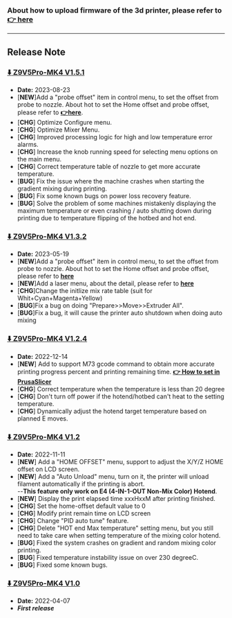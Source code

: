 ### About how to upload firmware of the 3d printer, please refer to [:point_right: here](https://github.com/ZONESTAR3D/Firmware/tree/master/Z9/Z9V5/bin#how-to-upload-firmware-to-z9v5pro)

-----
## Release Note


### [:arrow_down: Z9V5Pro-MK4 V1.5.1](./Z9V5ProMK4_V1_5_1.zip)
- **Date:** 2023-08-23
- [**NEW**]Add a "probe offset" item in control menu, to set the offset from probe to nozzle.
About hot to set the Home offset and probe offset, please refer to [**:point_right:here**](https://github.com/ZONESTAR3D/Document-and-User-Guide/tree/master/common/set_offset.md).    
- [**CHG**] Optimize Configure menu.
- [**CHG**] Optimize Mixer Menu.
- [**CHG**] Improved processing logic for high and low temperature error alarms.
- [**CHG**] Increase the knob running speed for selecting menu options on the main menu.
- [**CHG**] Correct temperature table of nozzle to get more accurate temperature.
- [**BUG**] Fix the issue where the machine crashes when starting the gradient mixing during printing.     
- [**BUG**] Fix some known bugs on power loss recovery feature.
- [**BUG**] Solve the problem of some machines mistakenly displaying the maximum temperature or even crashing / auto shutting down during printing due to temperature flipping of the hotbed and hot end.

### [:arrow_down: Z9V5Pro-MK4 V1.3.2](./Z9V5ProMK4_V1_3_2.zip)
- **Date:** 2023-05-19
- [**NEW**]Add a "probe offset" item in control menu, to set the offset from probe to nozzle.
About hot to set the Home offset and probe offset, please refer to [**here**](https://github.com/ZONESTAR3D/Document-and-User-Guide/tree/master/common/set_offset.md)
- [**NEW**]Add a laser menu, about the detail, please refer to [**here**](https://github.com/ZONESTAR3D/Upgrade-kit-guide/tree/main/Laser_Engraving#two-turn-on-the-laser-engine-feature)
- [**CHG**]Change the initlize mix rate table (suit for Whit+Cyan+Magenta+Yellow)
- [**BUG**]Fix a bug on doing "Prepare>>Move>>Extruder All".
- [**BUG**]Fix a bug, it will cause the printer auto shutdown when doing auto mixing

### [:arrow_down: Z9V5Pro-MK4 V1.2.4](./Z9V5ProMK4_V1_2_4.zip)
- **Date:** 2022-12-14
- [**NEW**] Add to support M73 gcode command to obtain more accurate printing progress percent and printing remaining time. **[:point_right: How to set in PrusaSlicer](../beta/M73_PrusaSlicer.jpg)**
- [**CHG**] Correct temperature when the temperature is less than 20 degree
- [**CHG**] Don't turn off power if the hotend/hotbed can't heat to the setting temperature.
- [**CHG**] Dynamically adjust the hotend target temperature based on planned E moves.

### [:arrow_down: Z9V5Pro-MK4 V1.2](./Z9V5ProMK4_V1_2.zip)
- **Date:** 2022-11-11
- [**NEW**] Add a "HOME OFFSET" menu, support to adjust the X/Y/Z HOME offset on LCD screen.
- [**NEW**] Add a "Auto Unload" menu, turn on it, the printer will unload filament automatically if the printing is abort.    
  --**This feature only work on E4 (4-IN-1-OUT Non-Mix Color) Hotend**.   
- [**NEW**] Display the print elapsed time xxxHxxM after printing finished.
- [**CHG**] Set the home-offset default value to 0
- [**CHG**] Modify print remain time on LCD screen
- [**CHG**] Change "PID auto tune" feature.
- [**CHG**] Delete "HOT end Max temperature" setting menu, but you still need to take care when setting temperature of the mixing color hotend.
- [**BUG**] Fixed the system crashes on gradient and random mixing color printing.
- [**BUG**] Fixed temperature instability issue on over 230 degreeC.
- [**BUG**] Fixed some known bugs.

### [:arrow_down: Z9V5Pro-MK4 V1.0](./Z9V5ProMK4_V1_0.zip)
- **Date:** 2022-04-07
- ***First release***





